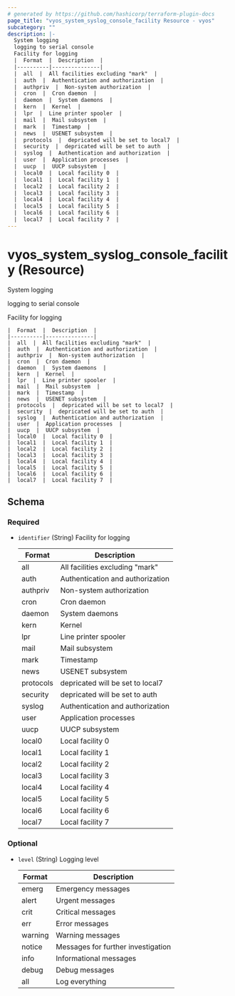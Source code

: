 ```yaml
---
# generated by https://github.com/hashicorp/terraform-plugin-docs
page_title: "vyos_system_syslog_console_facility Resource - vyos"
subcategory: ""
description: |-
  System logging
  logging to serial console
  Facility for logging
  |  Format  |  Description  |
  |----------|---------------|
  |  all  |  All facilities excluding "mark"  |
  |  auth  |  Authentication and authorization  |
  |  authpriv  |  Non-system authorization  |
  |  cron  |  Cron daemon  |
  |  daemon  |  System daemons  |
  |  kern  |  Kernel  |
  |  lpr  |  Line printer spooler  |
  |  mail  |  Mail subsystem  |
  |  mark  |  Timestamp  |
  |  news  |  USENET subsystem  |
  |  protocols  |  depricated will be set to local7  |
  |  security  |  depricated will be set to auth  |
  |  syslog  |  Authentication and authorization  |
  |  user  |  Application processes  |
  |  uucp  |  UUCP subsystem  |
  |  local0  |  Local facility 0  |
  |  local1  |  Local facility 1  |
  |  local2  |  Local facility 2  |
  |  local3  |  Local facility 3  |
  |  local4  |  Local facility 4  |
  |  local5  |  Local facility 5  |
  |  local6  |  Local facility 6  |
  |  local7  |  Local facility 7  |
---
```


# vyos_system_syslog_console_facility (Resource)

System logging

logging to serial console

Facility for logging

    |  Format  |  Description  |
    |----------|---------------|
    |  all  |  All facilities excluding "mark"  |
    |  auth  |  Authentication and authorization  |
    |  authpriv  |  Non-system authorization  |
    |  cron  |  Cron daemon  |
    |  daemon  |  System daemons  |
    |  kern  |  Kernel  |
    |  lpr  |  Line printer spooler  |
    |  mail  |  Mail subsystem  |
    |  mark  |  Timestamp  |
    |  news  |  USENET subsystem  |
    |  protocols  |  depricated will be set to local7  |
    |  security  |  depricated will be set to auth  |
    |  syslog  |  Authentication and authorization  |
    |  user  |  Application processes  |
    |  uucp  |  UUCP subsystem  |
    |  local0  |  Local facility 0  |
    |  local1  |  Local facility 1  |
    |  local2  |  Local facility 2  |
    |  local3  |  Local facility 3  |
    |  local4  |  Local facility 4  |
    |  local5  |  Local facility 5  |
    |  local6  |  Local facility 6  |
    |  local7  |  Local facility 7  |



<!-- schema generated by tfplugindocs -->
## Schema

### Required

- `identifier` (String) Facility for logging

    |  Format  |  Description  |
    |----------|---------------|
    |  all  |  All facilities excluding "mark"  |
    |  auth  |  Authentication and authorization  |
    |  authpriv  |  Non-system authorization  |
    |  cron  |  Cron daemon  |
    |  daemon  |  System daemons  |
    |  kern  |  Kernel  |
    |  lpr  |  Line printer spooler  |
    |  mail  |  Mail subsystem  |
    |  mark  |  Timestamp  |
    |  news  |  USENET subsystem  |
    |  protocols  |  depricated will be set to local7  |
    |  security  |  depricated will be set to auth  |
    |  syslog  |  Authentication and authorization  |
    |  user  |  Application processes  |
    |  uucp  |  UUCP subsystem  |
    |  local0  |  Local facility 0  |
    |  local1  |  Local facility 1  |
    |  local2  |  Local facility 2  |
    |  local3  |  Local facility 3  |
    |  local4  |  Local facility 4  |
    |  local5  |  Local facility 5  |
    |  local6  |  Local facility 6  |
    |  local7  |  Local facility 7  |

### Optional

- `level` (String) Logging level

    |  Format  |  Description  |
    |----------|---------------|
    |  emerg  |  Emergency messages  |
    |  alert  |  Urgent messages  |
    |  crit  |  Critical messages  |
    |  err  |  Error messages  |
    |  warning  |  Warning messages  |
    |  notice  |  Messages for further investigation  |
    |  info  |  Informational messages  |
    |  debug  |  Debug messages  |
    |  all  |  Log everything  |
